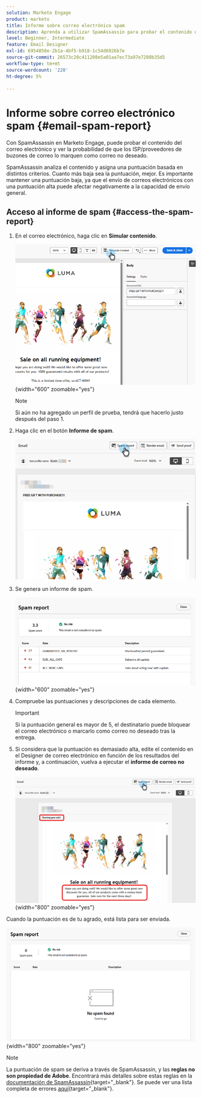 ```yaml
---
solution: Marketo Engage
product: marketo
title: Informe sobre correo electrónico spam
description: Aprenda a utilizar SpamAssassin para probar el contenido del correo electrónico y ver la probabilidad de que se marque como correo no deseado.
level: Beginner, Intermediate
feature: Email Designer
exl-id: 6954850e-2b1a-4bf5-b918-1c54d6926b7e
source-git-commit: 26573c20c411208e5a01aa7ec73a97e7208b35d5
workflow-type: tm+mt
source-wordcount: '228'
ht-degree: 5%

---
```


# Informe sobre correo electrónico spam {#email-spam-report}

Con SpamAssassin en Marketo Engage, puede probar el contenido del correo electrónico y ver la probabilidad de que los ISP/proveedores de buzones de correo lo marquen como correo no deseado.

SpamAssassin analiza el contenido y asigna una puntuación basada en distintos criterios. Cuanto más baja sea la puntuación, mejor. Es importante mantener una puntuación baja, ya que el envío de correos electrónicos con una puntuación alta puede afectar negativamente a la capacidad de envío general.

## Acceso al informe de spam {#access-the-spam-report}

1. En el correo electrónico, haga clic en **Simular contenido**.

   ![](assets/email-spam-report-1.png){width="600" zoomable="yes"}

   >[!NOTE]
   >
   >Si aún no ha agregado un perfil de prueba, tendrá que hacerlo justo después del paso 1.

1. Haga clic en el botón **Informe de spam**.

   ![](assets/email-spam-report-2.png)

1. Se genera un informe de spam.

   ![](assets/email-spam-report-3.png){width="600" zoomable="yes"}

1. Compruebe las puntuaciones y descripciones de cada elemento.

   >[!IMPORTANT]
   >
   >Si la puntuación general es mayor de 5, el destinatario puede bloquear el correo electrónico o marcarlo como correo no deseado tras la entrega.

1. Si considera que la puntuación es demasiado alta, edite el contenido en el Designer de correo electrónico en función de los resultados del informe y, a continuación, vuelva a ejecutar el **informe de correo no deseado**.

   ![](assets/email-spam-report-4.png){width="800" zoomable="yes"}

Cuando la puntuación es de tu agrado, está lista para ser enviada.

![](assets/email-spam-report-5.png){width="800" zoomable="yes"}

>[!NOTE]
>
>La puntuación de spam se deriva a través de SpamAssassin, y las **reglas no son propiedad de Adobe**. Encontrará más detalles sobre estas reglas en la [documentación de SpamAssassin](https://spamassassin.apache.org/#_blank){target="_blank"}. Se puede ver una lista completa de errores [aquí](https://spamassassin.apache.org/old/tests_3_0_x.html){target="_blank"}.
